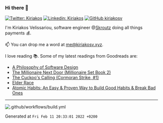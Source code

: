 ### Hi there 👋

[![Twitter: Kiriakos](https://img.shields.io/twitter/follow/k_velissariou?style=social)](https://twitter.com/k_velissariou)
[![Linkedin: Kiriakos](https://img.shields.io/badge/-kiriakos-blue?style=flat&logo=Linkedin&logoColor=white&link=https://www.linkedin.com/in/kiriakosv/)](https://www.linkedin.com/in/kiriakosv/)
[![GitHub kiriakosv](https://img.shields.io/github/followers/kiriakosv?label=follow&style=social)](https://github.com/kiriakosv)

I'm Kiriakos Velissariou, software engineer @[Skroutz](https://www.skroutz.gr) doing all things payments 💰.

📫 You can drop me a word at [me@kiriakosv.xyz](mailto:me@kiriakosv.xyz).

I love reading 📚. Some of my latest readings from Goodreads are:
* [A Philosophy of Software Design](https://www.goodreads.com/book/show/39996759-a-philosophy-of-software-design)
* [The Millionaire Next Door (Millionaire Set Book 2)](https://www.goodreads.com/book/show/50926504-the-millionaire-next-door)
* [The Cuckoo's Calling (Cormoran Strike, #1)](https://www.goodreads.com/book/show/16160797-the-cuckoo-s-calling)
* [Elder Race](https://www.goodreads.com/book/show/56815367-elder-race)
* [Atomic Habits: An Easy & Proven Way to Build Good Habits & Break Bad Ones](https://www.goodreads.com/book/show/42603095-atomic-habits)

---

![.github/workflows/build.yml](https://github.com/kiriakosv/kiriakosv/workflows/.github/workflows/build.yml/badge.svg)

Generated at `Fri Feb 11 20:33:01 2022 +0200`

